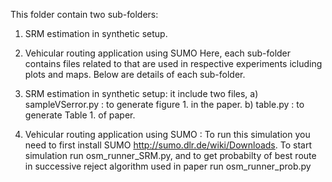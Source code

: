 This folder contain two sub-folders:
1) SRM estimation in synthetic setup.
2) Vehicular routing application using SUMO
Here, each sub-folder contains files related to that are used in respective experiments icluding plots and maps. Below are details of each sub-folder.

1) SRM estimation in synthetic setup: it include two files,
a) sampleVSerror.py : to generate figure 1. in the paper.
b) table.py : to generate Table 1. of paper.

2) Vehicular routing application using SUMO : To run this simulation you need to first install SUMO http://sumo.dlr.de/wiki/Downloads. To start simulation run osm_runner_SRM.py, and to get probabilty of best route in successive reject algorithm used in paper run osm_runner_prob.py

